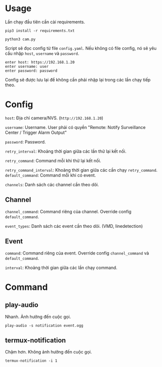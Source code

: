 Usage
=====

Lần chạy đầu tiên cần cài requirements.

```
pip3 install -r requirements.txt
```

```
python3 cam.py
```

Script sẽ đọc config từ file `config.yaml`. Nếu không có file config,
nó sẽ yêu cầu nhập `host`, `username` và `password`.

```
enter host: https://192.168.1.20
enter username: user
enter password: password
```

Config sẽ được lưu lại để không cần phải nhập lại trong các lần chạy
tiếp theo.

Config
======

`host`: Địa chỉ camera/NVS. (`http://192.168.1.20`)

`username`: Username. User phải có quyền "Remote: Notify Surveillance
Center / Trigger Alarm Output"

`password`: Password.

`retry_interval`: Khoảng thời gian giữa các lần thử lại kết nối.

`retry_command`: Command mỗi khi thử lại kết nối.

`retry_command_interval`: Khoảng thời gian giữa các cần chạy `retry_command`.
`default_command`: Command mỗi khi có event.

`channels`: Danh sách các channel cần theo dõi.

Channel
-------

`channel_command`: Command riêng của channel. Override config `default_command`.

`event_types`: Danh sách các event cần theo dõi. (VMD, linedetection)

Event
-----

`command`: Command riêng của event. Override config `channel_command`
và `default_command`.

`interval`: Khoảng thời gian giữa các lần chạy command.

Command
=======

play-audio
----------

Nhanh. Ảnh hưởng đến cuộc gọi.

```
play-audio -s notification event.ogg
```

termux-notification
-------------------

Chậm hơn. Không ảnh hưởng đến cuộc gọi.

```
termux-notification -i 1
```
